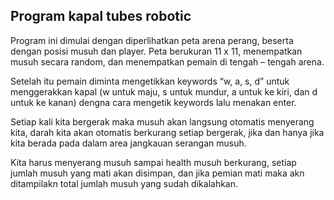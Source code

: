 ## Program kapal tubes robotic

Program ini dimulai dengan diperlihatkan peta arena perang, beserta dengan posisi musuh dan player. Peta berukuran 11 x 11, menempatkan musuh secara random, dan menempatkan pemain di tengah – tengah arena.

Setelah itu pemain diminta mengetikkan keywords “w, a, s, d” untuk menggerakkan kapal (w untuk maju, s untuk mundur, a untuk ke kiri, dan d untuk ke kanan) dengna cara mengetik keywords lalu menakan enter.

Setiap kali kita bergerak maka musuh akan langsung otomatis menyerang kita, darah kita akan otomatis berkurang setiap bergerak, jika dan hanya jika kita berada pada dalam area jangkauan serangan musuh.

Kita harus menyerang musuh sampai health musuh berkurang, setiap jumlah musuh yang mati akan disimpan, dan jika pemian mati maka akn ditampilakn total jumlah musuh yang sudah dikalahkan.
